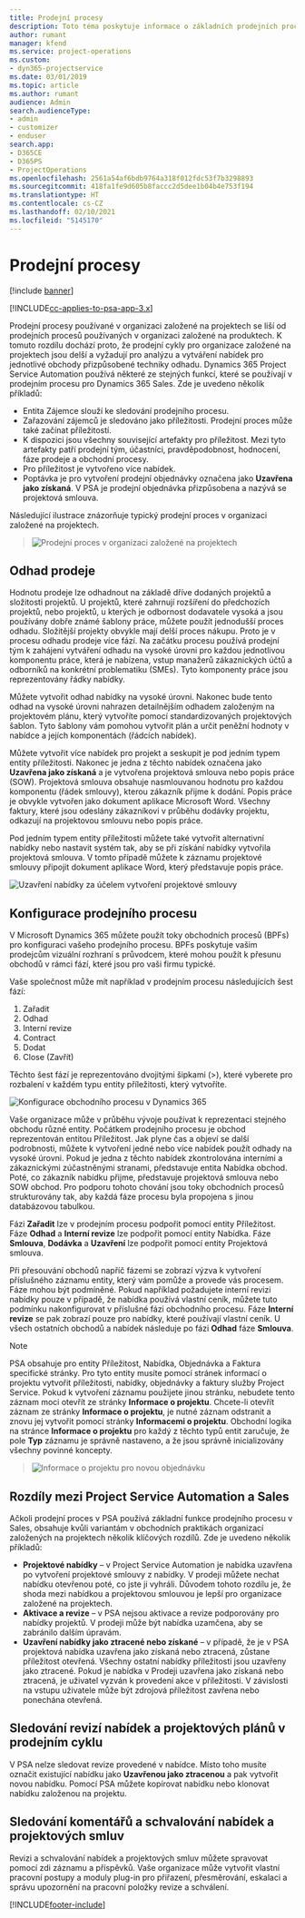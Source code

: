 ```yaml
---
title: Prodejní procesy
description: Toto téma poskytuje informace o základních prodejních procesech.
author: rumant
manager: kfend
ms.service: project-operations
ms.custom:
- dyn365-projectservice
ms.date: 03/01/2019
ms.topic: article
ms.author: rumant
audience: Admin
search.audienceType:
- admin
- customizer
- enduser
search.app:
- D365CE
- D365PS
- ProjectOperations
ms.openlocfilehash: 2561a54af6bdb9764a318f012fdc53f7b3298893
ms.sourcegitcommit: 418fa1fe9d605b8faccc2d5dee1b04b4e753f194
ms.translationtype: HT
ms.contentlocale: cs-CZ
ms.lasthandoff: 02/10/2021
ms.locfileid: "5145170"
---
```

# <a name="sales-processes"></a>Prodejní procesy

[!include [banner](../includes/psa-now-project-operations.md)]

[!INCLUDE[cc-applies-to-psa-app-3.x](../includes/cc-applies-to-psa-app-3x.md)]

Prodejní procesy používané v organizaci založené na projektech se liší od prodejních procesů používaných v organizaci založené na produktech. K tomuto rozdílu dochází proto, že prodejní cykly pro organizace založené na projektech jsou delší a vyžadují pro analýzu a vytváření nabídek pro jednotlivé obchody přizpůsobené techniky odhadu. Dynamics 365 Project Service Automation používá některé ze stejných funkcí, které se používají v prodejním procesu pro Dynamics 365 Sales. Zde je uvedeno několik příkladů:

- Entita Zájemce slouží ke sledování prodejního procesu.
- Zařazování zájemců je sledováno jako příležitosti. Prodejní proces může také začínat příležitostí.
- K dispozici jsou všechny související artefakty pro příležitost. Mezi tyto artefakty patří prodejní tým, účastníci, pravděpodobnost, hodnocení, fáze prodeje a obchodní procesy.
- Pro příležitost je vytvořeno více nabídek.
- Poptávka je pro vytvoření prodejní objednávky označena jako **Uzavřena jako získaná**. V PSA je prodejní objednávka přizpůsobena a nazývá se projektová smlouva.

Následující ilustrace znázorňuje typický prodejní proces v organizaci založené na projektech.

> ![Prodejní proces v organizaci založené na projektech](media/basic-guide-1.png)

## <a name="estimating-a-sale"></a>Odhad prodeje
Hodnotu prodeje lze odhadnout na základě dříve dodaných projektů a složitosti projektů. U projektů, které zahrnují rozšíření do předchozích projektů, nebo projektů, u kterých je odbornost dodavatele vysoká a jsou používány dobře známé šablony práce, můžete použít jednodušší proces odhadu. Složitější projekty obvykle mají delší proces nákupu. Proto je v procesu odhadu prodeje více fází. Na začátku procesu používá prodejní tým k zahájení vytváření odhadu na vysoké úrovni pro každou jednotlivou komponentu práce, která je nabízena, vstup manažerů zákaznických účtů a odborníků na konkrétní problematiku (SMEs). Tyto komponenty práce jsou reprezentovány řádky nabídky. 

Můžete vytvořit odhad nabídky na vysoké úrovni. Nakonec bude tento odhad na vysoké úrovni nahrazen detailnějším odhadem založeným na projektovém plánu, který vytvoříte pomocí standardizovaných projektových šablon. Tyto šablony vám pomohou vytvořit plán a určit peněžní hodnoty v nabídce a jejích komponentách (řádcích nabídek). 

Můžete vytvořit více nabídek pro projekt a seskupit je pod jedním typem entity příležitosti. Nakonec je jedna z těchto nabídek označena jako **Uzavřena jako získaná** a je vytvořena projektová smlouva nebo popis práce (SOW). Projektová smlouva obsahuje nasmlouvanou hodnotu pro každou komponentu (řádek smlouvy), kterou zákazník přijme k dodání. Popis práce je obvykle vytvořen jako dokument aplikace Microsoft Word. Všechny faktury, které jsou odeslány zákazníkovi v průběhu dodávky projektu, odkazují na projektovou smlouvu nebo popis práce.

Pod jedním typem entity příležitosti můžete také vytvořit alternativní nabídky nebo nastavit systém tak, aby se při získání nabídky vytvořila projektová smlouva. V tomto případě můžete k záznamu projektové smlouvy připojit dokument aplikace Word, který představuje popis práce.

![Uzavření nabídky za účelem vytvoření projektové smlouvy](media/basic-guide-2.png)

## <a name="configuring-the-sales-process"></a>Konfigurace prodejního procesu
V Microsoft Dynamics 365 můžete použít toky obchodních procesů (BPFs) pro konfiguraci vašeho prodejního procesu. BPFs poskytuje vašim prodejcům vizuální rozhraní s průvodcem, které mohou použít k přesunu obchodů v rámci fází, které jsou pro vaši firmu typické.

Vaše společnost může mít například v prodejním procesu následujících šest fází:

1. Zařadit
2. Odhad
3. Interní revize
4. Contract
5. Dodat
6. Close (Zavřít)

Těchto šest fází je reprezentováno dvojitými šipkami (\>), které vyberete pro rozbalení v každém typu entity příležitosti, který vytvoříte.

![Konfigurace obchodního procesu v Dynamics 365](media/basic-guide-3.png)
 
Vaše organizace může v průběhu vývoje používat k reprezentaci stejného obchodu různé entity. Počátkem prodejního procesu je obchod reprezentován entitou Příležitost. Jak plyne čas a objeví se další podrobnosti, můžete k vytvoření jedné nebo více nabídek použít odhady na vysoké úrovni. Pokud je jedna z těchto nabídek zkontrolována interními a zákaznickými zúčastněnými stranami, představuje entita Nabídka obchod. Poté, co zákazník nabídku přijme, představuje projektová smlouva nebo SOW obchod. Pro podporu tohoto chování jsou toky obchodních procesů strukturovány tak, aby každá fáze procesu byla propojena s jinou databázovou tabulkou.

Fázi **Zařadit** lze v prodejním procesu podpořit pomocí entity Příležitost. Fáze **Odhad** a **Interní revize** lze podpořit pomocí entity Nabídka. Fáze **Smlouva**, **Dodávka** a **Uzavření** lze podpořit pomocí entity Projektová smlouva.

Při přesouvání obchodů napříč fázemi se zobrazí výzva k vytvoření příslušného záznamu entity, který vám pomůže a provede vás procesem. Fáze mohou být podmíněné. Pokud například požadujete interní revizi nabídky pouze v případě, že nabídka používá vlastní ceník, můžete tuto podmínku nakonfigurovat v příslušné fázi obchodního procesu. Fáze **Interní revize** se pak zobrazí pouze pro nabídky, které používají vlastní ceník. U všech ostatních obchodů a nabídek následuje po fázi **Odhad** fáze **Smlouva**.

> [!NOTE]
> PSA obsahuje pro entity Příležitost, Nabídka, Objednávka a Faktura specifické stránky. Pro tyto entity musíte pomocí stránek informací o projektu vytvořit příležitosti, nabídky, objednávky a faktury služby Project Service. Pokud k vytvoření záznamu použijete jinou stránku, nebudete tento záznam moci otevřít ze stránky **Informace o projektu**. Chcete-li otevřít záznam ze stránky **Informace o projektu**, je nutné záznam odstranit a znovu jej vytvořit pomocí stránky **Informacemi o projektu**. Obchodní logika na stránce **Informace o projektu** pro každý z těchto typů entit zaručuje, že pole **Typ** záznamu je správně nastaveno, a že jsou správně inicializovány všechny povinné koncepty.

> ![Informace o projektu pro novou objednávku](media/basic-guide-4.png)
 
## <a name="differences-between-project-service-automation-and-sales"></a>Rozdíly mezi Project Service Automation a Sales
Ačkoli prodejní proces v PSA používá základní funkce prodejního procesu v Sales, obsahuje kvůli variantám v obchodních praktikách organizací založených na projektech několik klíčových rozdílů. Zde je uvedeno několik příkladů:

- **Projektové nabídky** – v Project Service Automation je nabídka uzavřena po vytvoření projektové smlouvy z nabídky. V prodeji můžete nechat nabídku otevřenou poté, co jste ji vyhráli. Důvodem tohoto rozdílu je, že shoda mezi nabídkou a projektovou smlouvou je lepší pro organizace založené na projektech. 
- **Aktivace a revize** – v PSA nejsou aktivace a revize podporovány pro nabídky projektů. V prodeji může být nabídka uzamčena, aby se zabránilo dalším úpravám.
- **Uzavření nabídky jako ztracené nebo získané** – v případě, že je v PSA projektová nabídka uzavřena jako získaná nebo ztracená, zůstane příležitost otevřená. Všechny ostatní nabídky příležitosti jsou uzavřeny jako ztracené. Pokud je nabídka v Prodeji uzavřena jako získaná nebo ztracená, je uživatel vyzván k provedení akce v příležitosti. V závislosti na vstupu uživatele může být zdrojová příležitost zavřena nebo ponechána otevřená.

## <a name="tracking-revisions-to-quotes-and-project-plans-in-the-sales-cycle"></a>Sledování revizí nabídek a projektových plánů v prodejním cyklu
V PSA nelze sledovat revize provedené v nabídce. Místo toho musíte označit existující nabídku jako **Uzavřenou jako ztracenou** a pak vytvořit novou nabídku. Pomocí PSA můžete kopírovat nabídku nebo klonovat nabídku založenou na projektu.

## <a name="tracking-comments-and-approvals-of-quotes-and-project-contracts"></a>Sledování komentářů a schvalování nabídek a projektových smluv
Revizi a schvalování nabídek a projektových smluv můžete spravovat pomocí zdi záznamu a příspěvků. Vaše organizace může vytvořit vlastní pracovní postupy a moduly plug-in pro přiřazení, přesměrování, eskalaci a správu upozornění na pracovní položky revize a schválení.


[!INCLUDE[footer-include](../includes/footer-banner.md)]